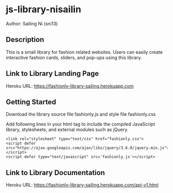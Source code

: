 # js-library-nisailin
Author: Sailing Ni (sni13)

## Description
This is a small library for fashion related websites. Users can easily create interactive fashion cards, sliders, and pop-ups using this library. 

## Link to Library Landing Page
Heroku URL: https://fashionly-library-sailing.herokuapp.com
&nbsp;

## Getting Started
Download the library source file fashionly.js and style file fashionly.css

Add following lines in your html tag to include the compiled JavaScript library, stylesheets, and external modules such as jQuery.

```
<link rel="stylesheet" type="text/css" href="fashionly.css">
<script defer src="https://ajax.googleapis.com/ajax/libs/jquery/3.6.0/jquery.min.js"></script>
<script defer type="text/javascript" src='fashionly.js'></script>
```

## Link to Library Documentation 
Heroku URL: https://fashionly-library-sailing.herokuapp.com/api-v1.html
&nbsp;